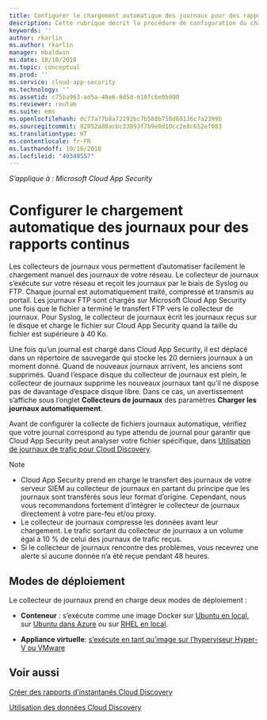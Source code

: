 ```yaml
---
title: Configurer le chargement automatique des journaux pour des rapports continus | Documentation Microsoft
description: Cette rubrique décrit la procédure de configuration du chargement automatique des journaux pour des rapports continus dans Cloud App Security.
keywords: ''
author: rkarlin
ms.author: rkarlin
manager: mbaldwin
ms.date: 10/10/2018
ms.topic: conceptual
ms.prod: ''
ms.service: cloud-app-security
ms.technology: ''
ms.assetid: c75ba963-ad5a-48e6-8d5d-610fc6e0b990
ms.reviewer: reutam
ms.suite: ems
ms.openlocfilehash: dc77a77b8a72192bc7b588b758d68136c7a2399b
ms.sourcegitcommit: 82052a88acbc33893f7b9e0d10cc2e8c652ef003
ms.translationtype: HT
ms.contentlocale: fr-FR
ms.lasthandoff: 10/16/2018
ms.locfileid: "49349557"
---
```

*S’applique à : Microsoft Cloud App Security*


# <a name="configure-automatic-log-upload-for-continuous-reports"></a>Configurer le chargement automatique des journaux pour des rapports continus


Les collecteurs de journaux vous permettent d’automatiser facilement le chargement manuel des journaux de votre réseau. Le collecteur de journaux s’exécute sur votre réseau et reçoit les journaux par le biais de Syslog ou FTP. Chaque journal est automatiquement traité, compressé et transmis au portail. Les journaux FTP sont chargés sur Microsoft Cloud App Security une fois que le fichier a terminé le transfert FTP vers le collecteur de journaux. Pour Syslog, le collecteur de journaux écrit les journaux reçus sur le disque et charge le fichier sur Cloud App Security quand la taille du fichier est supérieure à 40 Ko. 

Une fois qu’un journal est chargé dans Cloud App Security, il est déplacé dans un répertoire de sauvegarde qui stocke les 20 derniers journaux à un moment donné. Quand de nouveaux journaux arrivent, les anciens sont supprimés. Quand l’espace disque du collecteur de journaux est plein, le collecteur de journaux supprime les nouveaux journaux tant qu’il ne dispose pas de davantage d’espace disque libre. Dans ce cas, un avertissement s’affiche sous l’onglet **Collecteurs de journaux** des paramètres **Charger les journaux automatiquement**.

Avant de configurer la collecte de fichiers journaux automatique, vérifiez que votre journal correspond au type attendu de journal pour garantir que Cloud App Security peut analyser votre fichier spécifique, dans [Utilisation de journaux de trafic pour Cloud Discovery](create-snapshot-cloud-discovery-reports.md#log-format).


> [!NOTE]
>-  Cloud App Security prend en charge le transfert des journaux de votre serveur SIEM au collecteur de journaux en partant du principe que les journaux sont transférés sous leur format d’origine. Cependant, nous vous recommandons fortement d’intégrer le collecteur de journaux directement à votre pare-feu et/ou proxy.
>- Le collecteur de journaux compresse les données avant leur chargement. Le trafic sortant du collecteur de journaux a un volume égal à 10 % de celui des journaux de trafic reçus. 
>-  Si le collecteur de journaux rencontre des problèmes, vous recevrez une alerte si aucune donnée n’a été reçue pendant 48 heures.
>

## <a name="deployment-modes"></a>Modes de déploiement

Le collecteur de journaux prend en charge deux modes de déploiement :

-   **Conteneur** : s’exécute comme une image Docker sur [Ubuntu en local](discovery-docker-ubuntu.md), sur [Ubuntu dans Azure](discovery-docker-ubuntu-azure.md) ou sur [RHEL en local](discovery-docker-ubuntu.md). 

-   **Appliance virtuelle**: [s’exécute en tant qu’image sur l’hyperviseur Hyper-V ou VMware](configure-automatic-log-upload-for-continuous-reports.md)




## <a name="see-also"></a>Voir aussi
 
[Créer des rapports d’instantanés Cloud Discovery](create-snapshot-cloud-discovery-reports.md)

[Utilisation des données Cloud Discovery](working-with-cloud-discovery-data.md)

